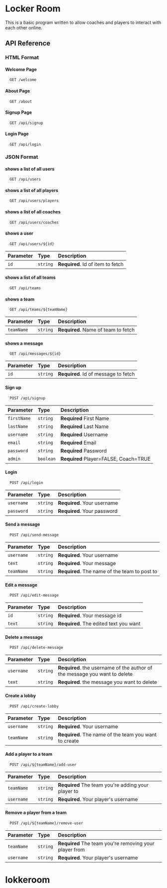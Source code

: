 # Locker Room

This is a basic program written to allow coaches and players to interact with each other online.

## API Reference

### HTML Format

#### Welcome Page

```http
  GET /welcome
```

#### About Page

```http
  GET /about
```

#### Signup Page

```http
  GET /api/signup
```

#### Login Page

```http
  GET /api/login
```

### JSON Format

#### shows a list of all users

```http
  GET /api/users
```

#### shows a list of all players

```http
  GET /api/users/players
```

#### shows a list of all coaches

```http
  GET /api/users/coaches
```

#### shows a user

```http
  GET /api/users/${id}
```

| Parameter | Type     | Description                       |
| :-------- | :------- | :-------------------------------- |
| `id`      | `string` | **Required**. Id of item to fetch |

#### shows a list of all teams

```http
  GET /api/teams
```

#### shows a team

```http
  GET /api/teams/${teamName}
```

| Parameter | Type     | Description                       |
| :-------- | :------- | :-------------------------------- |
| `teamName`      | `string` | **Required**. Name of team to fetch |

#### shows a message

```http
  GET /api/messages/${id}
```

| Parameter | Type     | Description                       |
| :-------- | :------- | :-------------------------------- |
| `id`      | `string` | **Required**. Id of message to fetch |

#### Sign up

```http
  POST /api/signup
```

| Parameter | Type     | Description                       |
| :-------- | :------- | :-------------------------------- |
| `firstName`      | `string` | **Required** First Name |
| `lastName`      | `string` | **Required** Last Name|
| `username`      | `string` | **Required** Username |
| `email`      | `string` | **Required** Email |
| `password`      | `string` | **Required** Password |
| `admin`      | `boolean` | **Required** Player=FALSE, Coach=TRUE |

#### Login

```http
  POST /api/login
```

| Parameter | Type     | Description                       |
| :-------- | :------- | :-------------------------------- |
| `username`      | `string` | **Required**. Your username |
| `password`      | `string` | **Required**. Your password |

#### Send a message

```http
  POST /api/send-message
```

| Parameter | Type     | Description                       |
| :-------- | :------- | :-------------------------------- |
| `username`      | `string` | **Required**. Your username |
| `text`      | `string` | **Required**. Your message |
| `teamName`      | `string` | **Required**. The name of the team to post to |

#### Edit a message

```http
  POST /api/edit-message
```

| Parameter | Type     | Description                       |
| :-------- | :------- | :-------------------------------- |
| `id`      | `string` | **Required**. Your message id |
| `text`      | `string` | **Required**. The edited text you want |

#### Delete a message

```http
  POST /api/delete-message
```

| Parameter | Type     | Description                       |
| :-------- | :------- | :-------------------------------- |
| `username`      | `string` | **Required**. the username of the author of the message you want to delete |
| `text`      | `string` | **Required**. the message you want to delete |

#### Create a lobby

```http
  POST /api/create-lobby
```

| Parameter | Type     | Description                       |
| :-------- | :------- | :-------------------------------- |
| `username`      | `string` | **Required**. Your username |
| `teamName`      | `string` | **Required**. The name of the team you want to create |

#### Add a player to a team

```http
  POST /api/${teamName}/add-user
```

| Parameter | Type     | Description                       |
| :-------- | :------- | :-------------------------------- |
| `teamName`      | `string` | **Required** The team you're adding your player to |
| `username`      | `string` | **Required**. Your player's username|

#### Remove a player from a team

```http
  POST /api/${teamName}/remove-user
```

| Parameter | Type     | Description                       |
| :-------- | :------- | :-------------------------------- |
| `teamName`      | `string` | **Required** The team you're removing your player from |
| `username`      | `string` | **Required**. Your player's username|
# lokkeroom
